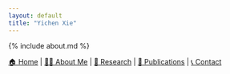 ```yaml
---
layout: default
title: "Yichen Xie"
---
```


{% include about.md %}

[🏠 Home](index.md) | [👨‍🎓 About Me](about.md) | [🔬 Research](research.md) | [📜 Publications](publications.md) | [📞 Contact](contact.md)
